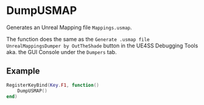 # DumpUSMAP
Generates an Unreal Mapping file `Mappings.usmap`.

The function does the same as the `Generate .usmap file UnrealMappingsDumper by OutTheShade` button in the UE4SS Debugging Tools aka. the GUI Console under the `Dumpers` tab.

## Example
```lua
RegisterKeyBind(Key.F1, function()
    DumpUSMAP()
end)
```